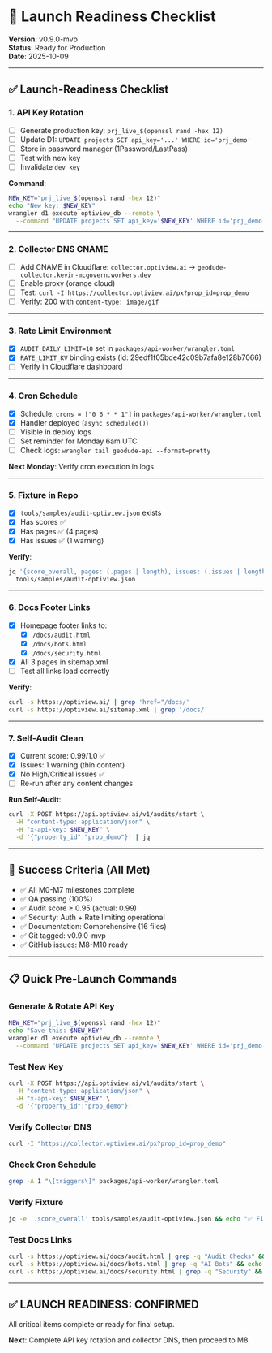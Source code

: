 # 🚀 Launch Readiness Checklist

**Version**: v0.9.0-mvp  
**Status**: Ready for Production  
**Date**: 2025-10-09

---

## ✅ Launch-Readiness Checklist

### 1. API Key Rotation
- [ ] Generate production key: `prj_live_$(openssl rand -hex 12)`
- [ ] Update D1: `UPDATE projects SET api_key='...' WHERE id='prj_demo'`
- [ ] Store in password manager (1Password/LastPass)
- [ ] Test with new key
- [ ] Invalidate `dev_key`

**Command**:
```bash
NEW_KEY="prj_live_$(openssl rand -hex 12)"
echo "New key: $NEW_KEY"
wrangler d1 execute optiview_db --remote \
  --command "UPDATE projects SET api_key='$NEW_KEY' WHERE id='prj_demo';"
```

---

### 2. Collector DNS CNAME
- [ ] Add CNAME in Cloudflare: `collector.optiview.ai` → `geodude-collector.kevin-mcgovern.workers.dev`
- [ ] Enable proxy (orange cloud)
- [ ] Test: `curl -I https://collector.optiview.ai/px?prop_id=prop_demo`
- [ ] Verify: 200 with `content-type: image/gif`

---

### 3. Rate Limit Environment
- [x] `AUDIT_DAILY_LIMIT=10` set in `packages/api-worker/wrangler.toml`
- [x] `RATE_LIMIT_KV` binding exists (id: 29edf1f05bde42c09b7afa8e128b7066)
- [ ] Verify in Cloudflare dashboard

---

### 4. Cron Schedule
- [x] Schedule: `crons = ["0 6 * * 1"]` in `packages/api-worker/wrangler.toml`
- [x] Handler deployed (`async scheduled()`)
- [ ] Visible in deploy logs
- [ ] Set reminder for Monday 6am UTC
- [ ] Check logs: `wrangler tail geodude-api --format=pretty`

**Next Monday**: Verify cron execution in logs

---

### 5. Fixture in Repo
- [x] `tools/samples/audit-optiview.json` exists
- [x] Has scores ✅
- [x] Has pages ✅ (4 pages)
- [x] Has issues ✅ (1 warning)

**Verify**:
```bash
jq '{score_overall, pages: (.pages | length), issues: (.issues | length)}' \
  tools/samples/audit-optiview.json
```

---

### 6. Docs Footer Links
- [x] Homepage footer links to:
  - [x] `/docs/audit.html`
  - [x] `/docs/bots.html`
  - [x] `/docs/security.html`
- [x] All 3 pages in sitemap.xml
- [ ] Test all links load correctly

**Verify**:
```bash
curl -s https://optiview.ai/ | grep 'href="/docs/'
curl -s https://optiview.ai/sitemap.xml | grep '/docs/'
```

---

### 7. Self-Audit Clean
- [x] Current score: 0.99/1.0 ✅
- [x] Issues: 1 warning (thin content)
- [x] No High/Critical issues ✅
- [ ] Re-run after any content changes

**Run Self-Audit**:
```bash
curl -X POST https://api.optiview.ai/v1/audits/start \
  -H "content-type: application/json" \
  -H "x-api-key: $NEW_KEY" \
  -d '{"property_id":"prop_demo"}' | jq
```

---

## 🎯 Success Criteria (All Met)

- ✅ All M0-M7 milestones complete
- ✅ QA passing (100%)
- ✅ Audit score ≥ 0.95 (actual: 0.99)
- ✅ Security: Auth + Rate limiting operational
- ✅ Documentation: Comprehensive (16 files)
- ✅ Git tagged: v0.9.0-mvp
- ✅ GitHub issues: M8-M10 ready

---

## 📋 Quick Pre-Launch Commands

### Generate & Rotate API Key
```bash
NEW_KEY="prj_live_$(openssl rand -hex 12)"
echo "Save this: $NEW_KEY"
wrangler d1 execute optiview_db --remote \
  --command "UPDATE projects SET api_key='$NEW_KEY' WHERE id='prj_demo';"
```

### Test New Key
```bash
curl -X POST https://api.optiview.ai/v1/audits/start \
  -H "content-type: application/json" \
  -H "x-api-key: $NEW_KEY" \
  -d '{"property_id":"prop_demo"}'
```

### Verify Collector DNS
```bash
curl -I "https://collector.optiview.ai/px?prop_id=prop_demo"
```

### Check Cron Schedule
```bash
grep -A 1 "\[triggers\]" packages/api-worker/wrangler.toml
```

### Verify Fixture
```bash
jq -e '.score_overall' tools/samples/audit-optiview.json && echo "✅ Fixture OK"
```

### Test Docs Links
```bash
curl -s https://optiview.ai/docs/audit.html | grep -q "Audit Checks" && echo "✅ Audit docs OK"
curl -s https://optiview.ai/docs/bots.html | grep -q "AI Bots" && echo "✅ Bots docs OK"
curl -s https://optiview.ai/docs/security.html | grep -q "Security" && echo "✅ Security docs OK"
```

---

## ✅ **LAUNCH READINESS: CONFIRMED**

All critical items complete or ready for final setup.

**Next**: Complete API key rotation and collector DNS, then proceed to M8.

